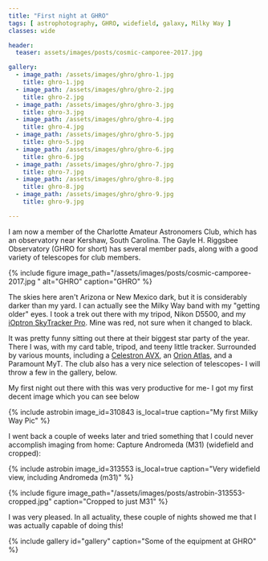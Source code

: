 ```yaml
---
title: "First night at GHRO"
tags: [ astrophotography, GHRO, widefield, galaxy, Milky Way ]
classes: wide

header:
  teaser: assets/images/posts/cosmic-camporee-2017.jpg

gallery:
  - image_path: /assets/images/ghro/ghro-1.jpg
    title: ghro-1.jpg
  - image_path: /assets/images/ghro/ghro-2.jpg
    title: ghro-2.jpg
  - image_path: /assets/images/ghro/ghro-3.jpg
    title: ghro-3.jpg
  - image_path: /assets/images/ghro/ghro-4.jpg
    title: ghro-4.jpg
  - image_path: /assets/images/ghro/ghro-5.jpg
    title: ghro-5.jpg
  - image_path: /assets/images/ghro/ghro-6.jpg
    title: ghro-6.jpg
  - image_path: /assets/images/ghro/ghro-7.jpg
    title: ghro-7.jpg
  - image_path: /assets/images/ghro/ghro-8.jpg
    title: ghro-8.jpg
  - image_path: /assets/images/ghro/ghro-9.jpg
    title: ghro-9.jpg

---
```


I am now a member of the Charlotte Amateur Astronomers Club, which has an observatory near Kershaw, South Carolina.  The Gayle H. Riggsbee Observatory (GHRO for short) has several member pads, along with a good variety of telescopes for club members.

<!--more-->

{%
  include figure image_path="/assets/images/posts/cosmic-camporee-2017.jpg "
  alt="GHRO"
  caption="GHRO"
%}

The skies here aren't Arizona or New Mexico dark, but it is considerably darker than my yard.  I can actually see the Milky Way band with my "getting older" eyes.  I took a trek out there with my tripod, Nikon D5500, and my [iOptron SkyTracker Pro](https://www.ioptron.com/product-p/3322.htm).  Mine was red, not sure when it changed to black.  

It was pretty funny sitting out there at their biggest star party of the year.  There I was, with my card table, tripod, and teeny little tracker.  Surrounded by various mounts, including a [Celestron AVX](https://amzn.to/2OlVLzV), an [Orion Atlas](https://www.telescope.com/Orion/Mounts-Tripods/Equatorial-Mounts-Tripods/Orion-Atlas-EQ-G-Computerized-GoTo-Telescope-Mount/rc/2160/pc/-1/c/2/sc/34/p/116277.uts), and a Paramount MyT.  The club also has a very nice selection of telescopes-  I will throw a few in the gallery, below.

My first night out there with this was very productive for me- I got my first decent image which you can see below

{%
  include astrobin 
  image_id=310843
  is_local=true
  caption="My first Milky Way Pic"
%}

I went back a couple of weeks later and tried something that I could never accomplish imaging from home: Capture Andromeda (M31) (widefield and cropped):

{%
  include astrobin 
  image_id=313553
  is_local=true
  caption="Very widefield view, including Andromeda (m31)"
%}

{%
  include figure image_path="/assets/images/posts/astrobin-313553-cropped.jpg"
  caption="Cropped to just M31"
%}

I was very pleased.  In all actuality, these couple of nights showed me that I was actually capable of doing this!

{% include gallery id="gallery" caption="Some of the equipment at GHRO" %}


